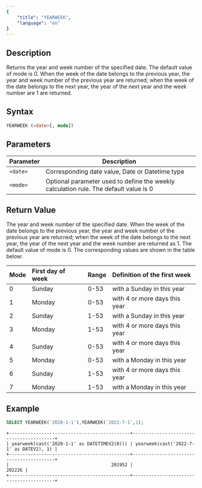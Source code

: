 ```yaml
---
{
    "title": "YEARWEEK",
    "language": "en"
}
---
```


<!-- 
Licensed to the Apache Software Foundation (ASF) under one
or more contributor license agreements.  See the NOTICE file
distributed with this work for additional information
regarding copyright ownership.  The ASF licenses this file
to you under the Apache License, Version 2.0 (the
"License"); you may not use this file except in compliance
with the License.  You may obtain a copy of the License at

  http://www.apache.org/licenses/LICENSE-2.0

Unless required by applicable law or agreed to in writing,
software distributed under the License is distributed on an
"AS IS" BASIS, WITHOUT WARRANTIES OR CONDITIONS OF ANY
KIND, either express or implied.  See the License for the
specific language governing permissions and limitations
under the License.
-->

## Description

Returns the year and week number of the specified date. The default value of mode is 0. When the week of the date belongs to the previous year, the year and week number of the previous year are returned; when the week of the date belongs to the next year, the year of the next year and the week number are 1 are returned.

## Syntax

```sql
YEARWEEK (<date>[, mode])
```

## Parameters

| Parameter | Description |
|---|---|
| `<date>` | Corresponding date value, Date or Datetime type |
| `<mode>` | Optional parameter used to define the weekly calculation rule. The default value is 0 |

## Return Value

The year and week number of the specified date. When the week of the date belongs to the previous year, the year and week number of the previous year are returned; when the week of the date belongs to the next year, the year of the next year and the week number are returned as 1. The default value of mode is 0. The corresponding values are shown in the table below:

|Mode |First day of week |Range  |Definition of the first week     |
|:----|:-----------------|:------|:-----------------------------|
|0    |Sunday            |0-53   |with a Sunday in this year    |
|1    |Monday            |0-53   |with 4 or more days this year |
|2    |Sunday            |1-53   |with a Sunday in this year    |
|3    |Monday            |1-53   |with 4 or more days this year |
|4    |Sunday            |0-53   |with 4 or more days this year |
|5    |Monday            |0-53   |with a Monday in this year    |
|6    |Sunday            |1-53   |with 4 or more days this year |
|7    |Monday            |1-53   |with a Monday in this year    |

## Example

```sql
SELECT YEARWEEK('2020-1-1'),YEARWEEK('2022-7-1',1);
```

```text
+---------------------------------------------+-----------------------------------------+
| yearweek(cast('2020-1-1' as DATETIMEV2(0))) | yearweek(cast('2022-7-1' as DATEV2), 1) |
+---------------------------------------------+-----------------------------------------+
|                                      201952 |                                  202226 |
+---------------------------------------------+-----------------------------------------+
```
